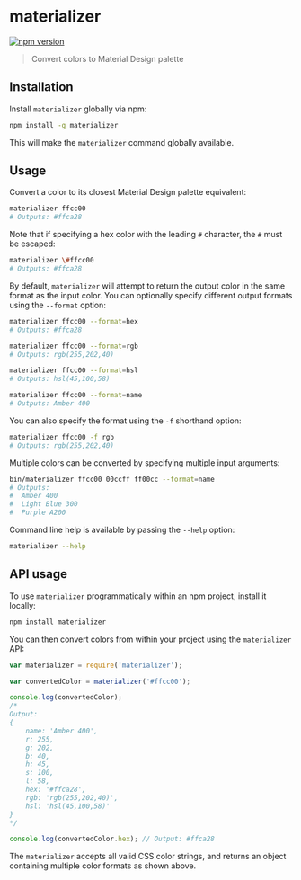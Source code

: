 # materializer
[![npm version](https://img.shields.io/npm/v/materializer.svg)](https://www.npmjs.com/package/materializer)

> Convert colors to Material Design palette

## Installation

Install `materializer` globally via npm:

```bash
npm install -g materializer
```

This will make the `materializer` command globally available.

## Usage

Convert a color to its closest Material Design palette equivalent:

```bash
materializer ffcc00
# Outputs: #ffca28
```

Note that if specifying a hex color with the leading `#` character, the `#` must be escaped:

```bash
materializer \#ffcc00
# Outputs: #ffca28
```

By default, `materializer` will attempt to return the output color in the same format as the input color. You can optionally specify different output formats using the `--format` option:

```bash
materializer ffcc00 --format=hex
# Outputs: #ffca28

materializer ffcc00 --format=rgb
# Outputs: rgb(255,202,40)

materializer ffcc00 --format=hsl
# Outputs: hsl(45,100,58)

materializer ffcc00 --format=name
# Outputs: Amber 400
```

You can also specify the format using the `-f` shorthand option:

```bash
materializer ffcc00 -f rgb
# Outputs: rgb(255,202,40)
```

Multiple colors can be converted by specifying multiple input arguments:

```bash
bin/materializer ffcc00 00ccff ff00cc --format=name
# Outputs:
#  Amber 400
#  Light Blue 300
#  Purple A200
```

Command line help is available by passing the `--help` option:

```bash
materializer --help
```

## API usage

To use `materializer` programmatically within an npm project, install it locally:

```bash
npm install materializer
```

You can then convert colors from within your project using the `materializer` API:

```javascript
var materializer = require('materializer');

var convertedColor = materializer('#ffcc00');

console.log(convertedColor);
/*
Output:
{
	name: 'Amber 400',
	r: 255,
	g: 202,
	b: 40,
	h: 45,
	s: 100,
	l: 58,
	hex: '#ffca28',
	rgb: 'rgb(255,202,40)',
	hsl: 'hsl(45,100,58)'
}
*/

console.log(convertedColor.hex); // Output: #ffca28
```

The `materializer` accepts all valid CSS color strings, and returns an object containing multiple color formats as shown above.
